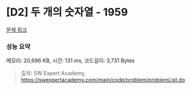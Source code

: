# [D2] 두 개의 숫자열 - 1959 

[문제 링크](https://swexpertacademy.com/main/code/problem/problemDetail.do?contestProbId=AV5PpoFaAS4DFAUq) 

### 성능 요약

메모리: 20,696 KB, 시간: 131 ms, 코드길이: 3,731 Bytes



> 출처: SW Expert Academy, https://swexpertacademy.com/main/code/problem/problemList.do